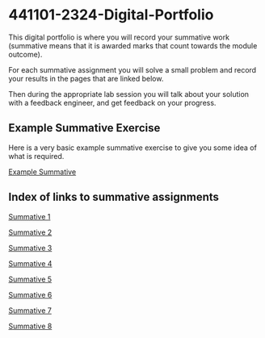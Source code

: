 # 441101-2324-Digital-Portfolio

This digital portfolio is where you will record your summative work (summative means that it is awarded marks that count towards the module outcome).

For each summative assignment you will solve a small problem and record your results in the pages that are linked below.

Then during the appropriate lab session you will talk about your solution with a feedback engineer, and get feedback on your progress.

## Example Summative Exercise

Here is a very basic example summative exercise to give you some idea of what is required.

[Example Summative](ExampleSummative.md)

## Index of links to summative assignments

[Summative 1](Summative-1.md)

[Summative 2](Summative-2.md)

[Summative 3](Summative-3.md)

[Summative 4](Summative-4.md)

[Summative 5](Summative-5.md)

[Summative 6](Summative-6.md)

[Summative 7](Summative-7.md)

[Summative 8](Summative-8.md)
